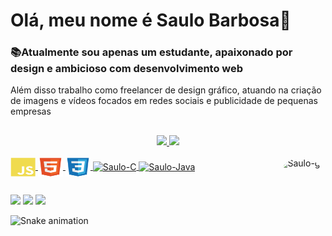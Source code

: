 # Olá, meu nome é Saulo Barbosa👋

### 📚Atualmente sou apenas um estudante, apaixonado por design e ambicioso com desenvolvimento web
Além disso trabalho como freelancer de design gráfico, atuando na criação de imagens e vídeos focados em redes sociais e publicidade de pequenas empresas
<br>

  ##

<div align="center">
  <a href="https://github.com/saulobarbosaa">
  <img height="180em" src="https://github-readme-stats.vercel.app/api?username=saulobarbosaa&show_icons=true&theme=gotham&include_all_commits=true&count_private=true"/>
  <img height="180em" src="https://github-readme-stats.vercel.app/api/top-langs/?username=saulobarbosaa&layout=compact&langs_count=7&theme=gotham"/>
</div>
  
 <div style="display: inline_block"><br>
  <img align="center" alt="Saulo-Js" height="30" width="40" src="https://raw.githubusercontent.com/devicons/devicon/master/icons/javascript/javascript-plain.svg">
  <img align="center" alt="Saulo-HTML" height="30" width="40" src="https://raw.githubusercontent.com/devicons/devicon/master/icons/html5/html5-original.svg">
  <img align="center" alt="Saulo-CSS" height="30" width="40" src="https://raw.githubusercontent.com/devicons/devicon/master/icons/css3/css3-original.svg">
  <img align="center" alt="Saulo-C" height="30" width="40" src="https://cdn.jsdelivr.net/gh/devicons/devicon/icons/c/c-original.svg">
  <img align="center" alt="Saulo-Java" height="30" width="40" src="https://cdn.jsdelivr.net/gh/devicons/devicon/icons/java/java-original.svg">
  <img align="right" alt="Saulo-gif" height="150" style="border-radius:50px;" src="https://c.tenor.com/yFKbJFsOvs4AAAAC/luffy-smile-luffy-giggle.gif">
   
</div>
  
  ##
  
<div> 
  
  <a href="https://instagram.com/_barbosadesigner/" target="_blank"><img src="https://img.shields.io/badge/-Instagram-%23E4405F?style=for-the-           badge&logo=instagram&logoColor=white" target="_blank"></a>
  <a href = "mailto:saulobarbosadelima@gmail.com"><img src="https://img.shields.io/badge/-Gmail-%23333?style=for-the-badge&logo=gmail&logoColor=white" target="_blank"></a>
  <a href="https://www.linkedin.com/in/saulo-barbosa-0a6696231" target="_blank"><img src="https://img.shields.io/badge/-LinkedIn-%230077B5?style=for-the-badge&logo=linkedin&logoColor=white" target="_blank"></a> 
  
 ![Snake animation](https://github.com/saulobarbosaa/saulobarbosaa/blob/output/github-contribution-grid-snake.svg)
